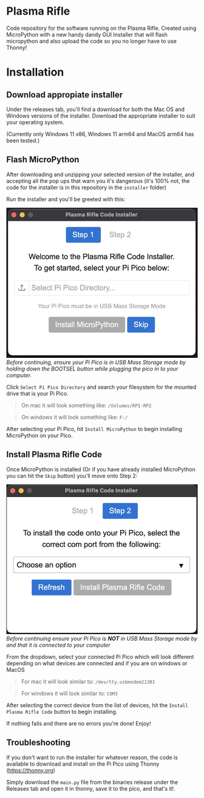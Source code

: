 # Plasma Rifle

Code repository for the software running on the Plasma Rifle. Created using MicroPython with a new handy dandy GUI Installer that will flash micropython and also upload the code so you no longer have to use Thonny!



# Installation
## Download appropiate installer
Under the releases tab, you'll find a download for both the Mac OS and Windows
versions of the installer. Download the appropriate installer to suit your operating system.

(Currently only Windows 11 x86, Windows 11 arm64 and MacOS arm64 has been tested.)

## Flash MicroPython
After downloading and unzipping your selected version of the installer, and accepting all the pop ups that warn you it's dangerous (it's 100% not, the code for the installer is in this repository in the `installer` folder)

Run the installer and you'll be greeted with this:

![alt text](https://github.com/oddworks3d/Plasma-Rifle/blob/main/Images/step1-1.jpg?raw=true)
*Before continuing, ensure your Pi Pico is in USB Mass Storage mode by holding down the BOOTSEL button while plugging the pico in to your computer.*



Click `Select Pi Pico Directory` and search your filesystem for the mounted drive that is your Pi Pico.

>On mac it will look something like:
>```/Volumes/RPI-RP2```

>On windows it will look something like: 
>```F:/```

After selecting your Pi Pico, hit `Install MicroPython` to begin installing MicroPython on your Pico.

## Install Plasma Rifle Code

Once MicroPython is installed (Or if you have already installed MicroPython you can hit the `Skip` button) you'll move onto Step 2:

![alt text](https://github.com/oddworks3d/Plasma-Rifle/blob/main/Images/step2-1.jpg?raw=true)
*Before continuing ensure your Pi Pico is **NOT** in USB Mass Storage mode by and that it is connected to your computer*

From the dropdown, select your connected Pi Pico which will look different depending on what devices are connected and if you are on windows or MacOS

> For mac it will look similar to:
> `/dev/tty.usbmodem21301`

>For windows it will look similar to:
>`COM3`

After selecting the correct device from the list of devices, hit the `Install Plasma Rifle Code` button to begin installing.

If nothing fails and there are no errors you're done! Enjoy!


## Troubleshooting

If you don't want to run the installer for whatever reason, the code is available to download and install on the Pi Pico using Thonny (https://thonny.org)

Simply download the `main.py` file from the binaries release under the Releases tab and open it in thonny, save it to the pico, and that's it!.
